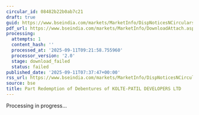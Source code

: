 ```yaml
---
circular_id: 08482b22b0ab7c21
draft: true
guid: https://www.bseindia.com/markets/MarketInfo/DispNoticesNCirculars.aspx?Noticeid={3F2E0291-9FEC-4A8F-8247-CDA31E63DAF5}&noticeno=20250911-6&dt=09/11/2025&icount=6&totcount=8&flag=0
pdf_url: https://www.bseindia.com/markets/MarketInfo/DownloadAttach.aspx?id=20250911-6&attachedId=
processing:
  attempts: 1
  content_hash: ''
  processed_at: '2025-09-11T09:21:58.755960'
  processor_version: '2.0'
  stage: download_failed
  status: failed
published_date: '2025-09-11T07:37:47+00:00'
rss_url: https://www.bseindia.com/markets/MarketInfo/DispNoticesNCirculars.aspx?Noticeid={3F2E0291-9FEC-4A8F-8247-CDA31E63DAF5}&noticeno=20250911-6&dt=09/11/2025&icount=6&totcount=8&flag=0
source: bse
title: Part Redemption of Debentures of KOLTE-PATIL DEVELOPERS LTD
---
```


Processing in progress...